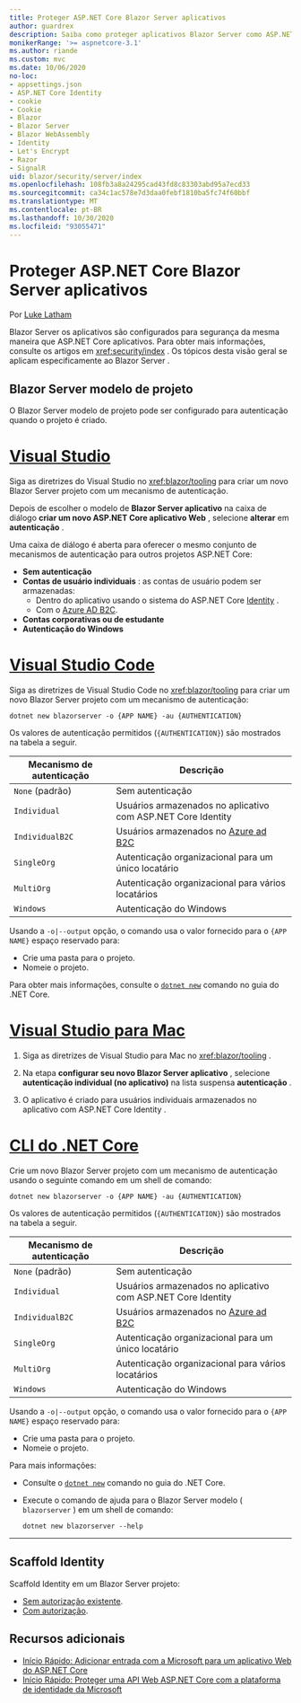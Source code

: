 ```yaml
---
title: Proteger ASP.NET Core Blazor Server aplicativos
author: guardrex
description: Saiba como proteger aplicativos Blazor Server como ASP.NET Core aplicativos.
monikerRange: '>= aspnetcore-3.1'
ms.author: riande
ms.custom: mvc
ms.date: 10/06/2020
no-loc:
- appsettings.json
- ASP.NET Core Identity
- cookie
- Cookie
- Blazor
- Blazor Server
- Blazor WebAssembly
- Identity
- Let's Encrypt
- Razor
- SignalR
uid: blazor/security/server/index
ms.openlocfilehash: 108fb3a8a24295cad43fd8c83303abd95a7ecd33
ms.sourcegitcommit: ca34c1ac578e7d3daa0febf1810ba5fc74f60bbf
ms.translationtype: MT
ms.contentlocale: pt-BR
ms.lasthandoff: 10/30/2020
ms.locfileid: "93055471"
---
```

# <a name="secure-aspnet-core-no-locblazor-server-apps"></a>Proteger ASP.NET Core Blazor Server aplicativos

Por [Luke Latham](https://github.com/guardrex)

Blazor Server os aplicativos são configurados para segurança da mesma maneira que ASP.NET Core aplicativos. Para obter mais informações, consulte os artigos em <xref:security/index> . Os tópicos desta visão geral se aplicam especificamente ao Blazor Server .

## <a name="no-locblazor-server-project-template"></a>Blazor Server modelo de projeto

O Blazor Server modelo de projeto pode ser configurado para autenticação quando o projeto é criado.

# <a name="visual-studio"></a>[Visual Studio](#tab/visual-studio)

Siga as diretrizes do Visual Studio no <xref:blazor/tooling> para criar um novo Blazor Server projeto com um mecanismo de autenticação.

Depois de escolher o modelo de **Blazor Server aplicativo** na caixa de diálogo **criar um novo ASP.NET Core aplicativo Web** , selecione **alterar** em **autenticação** .

Uma caixa de diálogo é aberta para oferecer o mesmo conjunto de mecanismos de autenticação para outros projetos ASP.NET Core:

* **Sem autenticação**
* **Contas de usuário individuais** : as contas de usuário podem ser armazenadas:
  * Dentro do aplicativo usando o sistema do ASP.NET Core [Identity](xref:security/authentication/identity) .
  * Com o [Azure AD B2C](xref:security/authentication/azure-ad-b2c).
* **Contas corporativas ou de estudante**
* **Autenticação do Windows**

# <a name="visual-studio-code"></a>[Visual Studio Code](#tab/visual-studio-code)

Siga as diretrizes de Visual Studio Code no <xref:blazor/tooling> para criar um novo Blazor Server projeto com um mecanismo de autenticação:

```dotnetcli
dotnet new blazorserver -o {APP NAME} -au {AUTHENTICATION}
```

Os valores de autenticação permitidos (`{AUTHENTICATION}`) são mostrados na tabela a seguir.

| Mecanismo de autenticação | Descrição |
| ------------------------ | ----------- |
| `None` (padrão)         | Sem autenticação |
| `Individual`             | Usuários armazenados no aplicativo com ASP.NET Core Identity |
| `IndividualB2C`          | Usuários armazenados no [Azure ad B2C](xref:security/authentication/azure-ad-b2c) |
| `SingleOrg`              | Autenticação organizacional para um único locatário |
| `MultiOrg`               | Autenticação organizacional para vários locatários |
| `Windows`                | Autenticação do Windows |

Usando a `-o|--output` opção, o comando usa o valor fornecido para o `{APP NAME}` espaço reservado para:

* Crie uma pasta para o projeto.
* Nomeie o projeto.

Para obter mais informações, consulte o [`dotnet new`](/dotnet/core/tools/dotnet-new) comando no guia do .NET Core.

# <a name="visual-studio-for-mac"></a>[Visual Studio para Mac](#tab/visual-studio-mac)

1. Siga as diretrizes de Visual Studio para Mac no <xref:blazor/tooling> .

1. Na etapa **configurar seu novo Blazor Server aplicativo** , selecione **autenticação individual (no aplicativo)** na lista suspensa **autenticação** .

1. O aplicativo é criado para usuários individuais armazenados no aplicativo com ASP.NET Core Identity .

# <a name="net-core-cli"></a>[CLI do .NET Core](#tab/netcore-cli/)

Crie um novo Blazor Server projeto com um mecanismo de autenticação usando o seguinte comando em um shell de comando:

```dotnetcli
dotnet new blazorserver -o {APP NAME} -au {AUTHENTICATION}
```

Os valores de autenticação permitidos (`{AUTHENTICATION}`) são mostrados na tabela a seguir.

| Mecanismo de autenticação | Descrição |
| ------------------------ | ----------- |
| `None` (padrão)         | Sem autenticação |
| `Individual`             | Usuários armazenados no aplicativo com ASP.NET Core Identity |
| `IndividualB2C`          | Usuários armazenados no [Azure ad B2C](xref:security/authentication/azure-ad-b2c) |
| `SingleOrg`              | Autenticação organizacional para um único locatário |
| `MultiOrg`               | Autenticação organizacional para vários locatários |
| `Windows`                | Autenticação do Windows |

Usando a `-o|--output` opção, o comando usa o valor fornecido para o `{APP NAME}` espaço reservado para:

* Crie uma pasta para o projeto.
* Nomeie o projeto.

Para mais informações:

* Consulte o [`dotnet new`](/dotnet/core/tools/dotnet-new) comando no guia do .NET Core.
* Execute o comando de ajuda para o Blazor Server modelo ( `blazorserver` ) em um shell de comando:

  ```dotnetcli
  dotnet new blazorserver --help
  ```

---

## <a name="scaffold-no-locidentity"></a>Scaffold Identity

Scaffold Identity em um Blazor Server projeto:

* [Sem autorização existente](xref:security/authentication/scaffold-identity#scaffold-identity-into-a-blazor-server-project-without-existing-authorization).
* [Com autorização](xref:security/authentication/scaffold-identity#scaffold-identity-into-a-blazor-server-project-with-authorization).

## <a name="additional-resources"></a>Recursos adicionais

* [Início Rápido: Adicionar entrada com a Microsoft para um aplicativo Web do ASP.NET Core](/azure/active-directory/develop/quickstart-v2-aspnet-core-webapp)
* [Início Rápido: Proteger uma API Web ASP.NET Core com a plataforma de identidade da Microsoft](/azure/active-directory/develop/quickstart-v2-aspnet-core-web-api)
